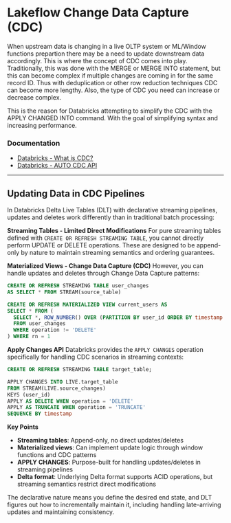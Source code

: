 # Lakeflow Change Data Capture (CDC)
When upstream data is changing in a live OLTP system or ML/Window functions prepartion there may be a need to update downstream data accordingly. This is where the concept of CDC comes into play. Traditionally, this was done with the MERGE or MERGE INTO statement, but this can become complex if multiple changes are coming in for the same record ID. Thus with deduplication or other row reduction techniques CDC can become more lengthy. Also, the type of CDC you need can increase or decrease complex.

This is the reason for Databricks attempting to simplify the CDC with the APPLY CHANGED INTO command. With the goal of simplifying syntax and increasing performance.

### Documentation
- [Databricks - What is CDC?](https://docs.databricks.com/aws/en/dlt/what-is-change-data-capture)
- [Databricks - AUTO CDC API](https://docs.databricks.com/aws/en/dlt/cdc?language=Python)


---
## Updating Data in CDC Pipelines
In Databricks Delta Live Tables (DLT) with declarative streaming pipelines, updates and deletes work differently than in traditional batch processing:

**Streaming Tables - Limited Direct Modifications**
For pure streaming tables defined with `CREATE OR REFRESH STREAMING TABLE`, you cannot directly perform UPDATE or DELETE operations. These are designed to be append-only by nature to maintain streaming semantics and ordering guarantees.

**Materialized Views - Change Data Capture (CDC)**
However, you can handle updates and deletes through Change Data Capture patterns:

```sql
CREATE OR REFRESH STREAMING TABLE user_changes
AS SELECT * FROM STREAM(source_table)

CREATE OR REFRESH MATERIALIZED VIEW current_users AS
SELECT * FROM (
  SELECT *, ROW_NUMBER() OVER (PARTITION BY user_id ORDER BY timestamp DESC) as rn
  FROM user_changes
  WHERE operation != 'DELETE'
) WHERE rn = 1
```

**Apply Changes API**
Databricks provides the `APPLY CHANGES` operation specifically for handling CDC scenarios in streaming contexts:

```sql
CREATE OR REFRESH STREAMING TABLE target_table;

APPLY CHANGES INTO LIVE.target_table
FROM STREAM(LIVE.source_changes)
KEYS (user_id)
APPLY AS DELETE WHEN operation = 'DELETE'
APPLY AS TRUNCATE WHEN operation = 'TRUNCATE'
SEQUENCE BY timestamp
```

**Key Points**
- **Streaming tables**: Append-only, no direct updates/deletes
- **Materialized views**: Can implement update logic through window functions and CDC patterns
- **APPLY CHANGES**: Purpose-built for handling updates/deletes in streaming pipelines
- **Delta format**: Underlying Delta format supports ACID operations, but streaming semantics restrict direct modifications

The declarative nature means you define the desired end state, and DLT figures out how to incrementally maintain it, including handling late-arriving updates and maintaining consistency.
